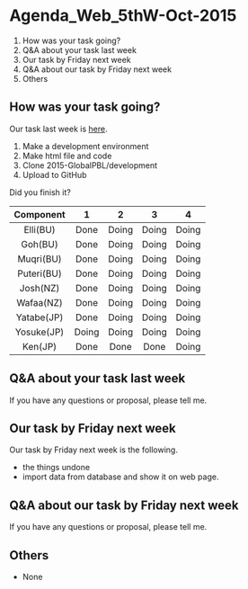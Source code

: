 # Agenda_Web_5thW-Oct-2015

1. How was your task going?
1. Q&A about your task last week
1. Our task by Friday next week
1. Q&A about our task by Friday next week
1. Others


## How was your task going?

Our task last week is [here](documents/meeting/weekly/Minutes_Web_3w-Oct-2015.md).  

1. Make a development environment
1. Make html file and code
1. Clone 2015-GlobalPBL/development
1. Upload to GitHub

Did you finish it?

|Component|1|2|3|4|  
|:---:|:---:|:---:|:---:|:---:|
|Elli(BU) 	|Done|Doing|Doing|Doing|
|Goh(BU) 	|Done|Doing|Doing|Doing|
|Muqri(BU) 	|Done|Doing|Doing|Doing|  
|Puteri(BU) 	|Done|Doing|Doing|Doing|  
|Josh(NZ) 	|Done|Doing|Doing|Doing|  
|Wafaa(NZ) 	|Done|Doing|Doing|Doing|  
|Yatabe(JP) 	|Done|Doing|Doing|Doing|
|Yosuke(JP) 	|Doing|Doing|Doing|Doing|
|Ken(JP) 	|Done|Done|Done|Doing|  


## Q&A about your task last week

If you have any questions or proposal, please tell me.


## Our task by Friday next week

Our task by Friday next week is the following.

* the things undone
* import data from database and show it on web page.


## Q&A about our task by Friday next week

If you have any questions or proposal, please tell me.


## Others

* None
